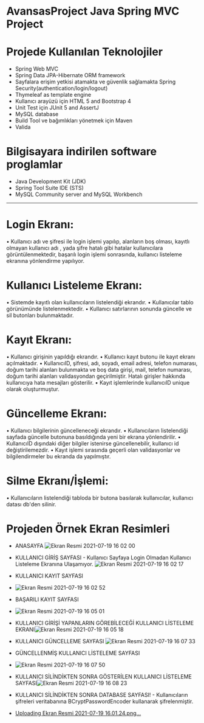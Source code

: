 # AvansasProject Java Spring MVC Project

# Projede Kullanılan Teknolojiler

- Spring Web MVC 
- Spring Data JPA-Hibernate ORM framework
- Sayfalara erişim yetkisi atamakta ve güvenlik sağlamakta Spring Security(authentication/login/logout)
- Thymeleaf as template engine
- Kullanıcı arayüzü için HTML 5 and Bootstrap 4 
- Unit Test için JUnit 5 and AssertJ
- MySQL database
- Build Tool ve bağımlıkları yönetmek için Maven
- Valida

# Bilgisayara indirilen software proglamlar
- Java Development Kit (JDK)
- Spring Tool Suite IDE (STS)
- MySQL Community server and MySQL Workbench

-----------------------------
 # Login Ekranı: 
•	Kullanıcı adı ve şifresi ile login işlemi yapılıp, alanların boş olması, kayıtlı olmayan kullanıcı adı , yada şifre hatalı gibi hatalar kullanıcılara görüntülenmektedir, başarılı login işlemi  sonrasında, kullanıcı listeleme ekranına yönlendirme yapılıyor. 

# Kullanıcı Listeleme Ekranı: 
•	Sistemde kayıtlı olan kullanıcıların listelendiği ekrandır.
•	Kullanıcılar tablo görünümünde listelenmektedir. 
•	Kullanıcı satırlarının sonunda güncelle ve sil butonları bulunmaktadır.

# Kayıt Ekranı: 
•	Kullanıcı girişinin yapıldığı ekrandır.
•	Kullanıcı kayıt butonu ile kayıt ekranı açılmaktadır.
•	KullanıcıID, şifresi, adı, soyadı, email adresi, telefon numarası, doğum tarihi alanları bulunmakta ve boş data girişi, mail, telefon numarası, doğum tarihi alanları validasyondan geçirilmiştir. Hatalı girişler hakkında kullanıcıya hata mesajları gösterilir. 
•	Kayıt işlemlerinde kullanıcıID unique olarak oluşturmuştur.

# Güncelleme Ekranı: 
•	Kullanıcı bilgilerinin güncelleneceği ekrandır.
•	Kullanıcıların listelendiği sayfada güncelle butonuna basıldığında yeni bir ekrana yönlendirilir.
•	KullanıcıID dışındaki diğer bilgiler istenirse güncellenebilir, kullanıcı id değiştirilemezdir.
•	Kayıt işlemi sırasında geçerli olan validasyonlar ve bilgilendirmeler bu ekranda da yapılmıştır.

# Silme Ekranı/İşlemi:
•	Kullanıcıların listelendiği tabloda bir butona basılarak kullanıcılar, kullanıcı datası db'den silinir. 

# Projeden Örnek Ekran Resimleri

- ANASAYFA
![Ekran Resmi 2021-07-19 16 02 00](https://user-images.githubusercontent.com/58148544/126168568-aade0125-99e6-4f57-8dd1-04f7338b52e3.png)

- KULLANICI GİRİŞ SAYFASI - Kullanıcı Sayfaya Login Olmadan Kullanıcı Listeleme Ekranına Ulaşamıyor.
![Ekran Resmi 2021-07-19 16 02 17](https://user-images.githubusercontent.com/58148544/126168931-10e92979-51f6-4506-88e2-25b8d4f1f80b.png)

- KULLANICI KAYIT SAYFASI
- ![Ekran Resmi 2021-07-19 16 02 52](https://user-images.githubusercontent.com/58148544/126169097-9958878d-7996-412a-b303-41e2ffb3ffeb.png)

- BAŞARILI KAYIT SAYFASI
- ![Ekran Resmi 2021-07-19 16 05 01](https://user-images.githubusercontent.com/58148544/126169174-c94d0690-5189-4bf6-ba50-67b7153f0f14.png)

- KULLANICI GİRİŞİ YAPANLARIN GÖREBİLECEĞİ KULLANICI LİSTELEME EKRANI![Ekran Resmi 2021-07-19 16 05 18](https://user-images.githubusercontent.com/58148544/126169425-23334e16-7917-474b-b39a-fc553b3f97a3.png)

- KULLANICI GÜNCELLEME SAYFASI
![Ekran Resmi 2021-07-19 16 07 33](https://user-images.githubusercontent.com/58148544/126169552-76a99139-5570-4436-b8c1-5f1af86e14f1.png)

- GÜNCELLENMİŞ KULLANICI LİSTELEME SAYFASI
- ![Ekran Resmi 2021-07-19 16 07 50](https://user-images.githubusercontent.com/58148544/126169642-d92e6296-47d9-4ba3-9255-5182b893b319.png)

- KULLANICI SİLİNDİKTEN SONRA GÖSTERİLEN KULLANICI LİSTELEME SAYFASI![Ekran Resmi 2021-07-19 16 08 23](https://user-images.githubusercontent.com/58148544/126169750-4616eb92-4f8b-49d3-8452-d28d57968f99.png)

- KULLANICI SİLİNDİKTEN SONRA DATABASE SAYFASI! -  Kullanıcıların şifreleri veritabanına BCryptPasswordEncoder kullanarak şifrelenmiştir.
- [Uploading Ekran Resmi 2021-07-19 16.01.24.png…]()




